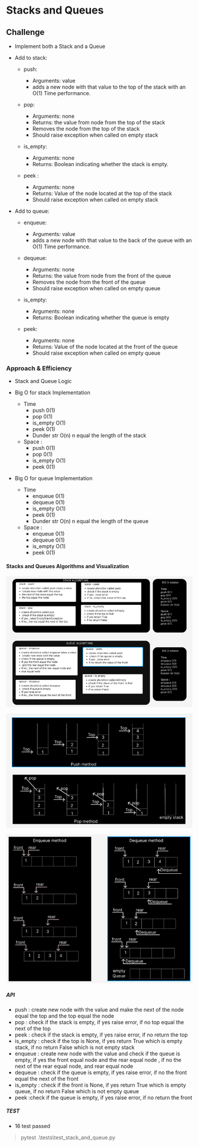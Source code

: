 # Stacks and Queues 

## Challenge
- Implement both a Stack and a Queue
- Add to stack:
  - push:
    - Arguments: value
    - adds a new node with that value to the top of the stack with an O(1) Time performance.

  - pop:
    - Arguments: none
    - Returns: the value from node from the top of the stack
    - Removes the node from the top of the stack
    - Should raise exception when called on empty stack

  - is_empty:
    - Arguments: none
    - Returns: Boolean indicating whether the stack is empty.

  - peek :
    - Arguments: none
    - Returns: Value of the node located at the top of the stack
    - Should raise exception when called on empty stack
  

- Add to queue:
  - enqueue:
    - Arguments: value
    - adds a new node with that value to the back of the queue with an O(1) Time performance.

  - dequeue:
    - Arguments: none
    - Returns: the value from node from the front of the queue
    - Removes the node from the front of the queue
    - Should raise exception when called on empty queue

  - is_empty:
    - Arguments: none
    - Returns: Boolean indicating whether the queue is empty
  - peek: 
    - Arguments: none
    - Returns: Value of the node located at the front of the queue
    - Should raise exception when called on empty queue

### Approach & Efficiency
- Stack and Queue Logic


- Big O for stack Implementation 
  - Time 
    - push 0(1)
    - pop 0(1)
    - is_empty O(1)
    - peek 0(1)
    - Dunder str O(n) n equal the length of the stack
  - Space : 
    - push 0(1)
    - pop 0(1)
    - is_empty O(1)
    - peek 0(1)


- Big O for queue Implementation 
  - Time 
    - enqueue 0(1)
    - dequeue 0(1)
    - is_empty O(1)
    - peek 0(1)
    - Dunder str O(n) n equal the length of the queue
  - Space : 
    - enqueue 0(1)
    - dequeue 0(1)
    - is_empty O(1)
    - peek 0(1)


#### Stacks and Queues Algorithms and Visualization
![Stacks and Queues Algorithms](Stacks_and_Queues_Algorithms.png)

![Stacks Visualization](Stacks_Visualization.png)


![Queue Visualization](Queue_Visualization.png)


##### API


- push : create new node with the value and make the next of the node equal the top and the top equal the node
- pop : check if the stack is empty, if yes raise error, if no top equal the next of the top 
- peek : check if the stack is empty, if yes raise error, if no return the top 
- is_empty : check if the top is None, if yes return True which is empty stack, if no return False which is not empty stack
- enqueue : create new node with the value and check if the queue is empty, if yes the front equal node and the rear equal node , if no the next of the rear equal node, and rear equal node
- dequeue : check if the queue is empty, if yes raise error, if no the front equal the next of the front 
- is_empty : check if the front is None, if yes return True which is empty queue, if no return False which is not empty queue
- peek :check if the queue is empty, if yes raise error, if no return the front


##### TEST 
- 16 test passed 
> pytest .\tests\test_stack_and_queue.py 

